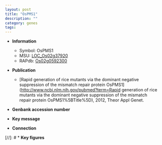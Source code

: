 ```yaml
---
layout: post
title: "OsPMS1"
description: ""
category: genes
tags: 
---
```


* **Information**  
    + Symbol: OsPMS1  
    + MSU: [LOC_Os02g37920](http://rice.uga.edu/cgi-bin/ORF_infopage.cgi?orf=LOC_Os02g37920)  
    + RAPdb: [Os02g0592300](https://rapdb.dna.affrc.go.jp/locus/?name=Os02g0592300)  

* **Publication**  
    + [Rapid generation of rice mutants via the dominant negative suppression of the mismatch repair protein OsPMS1](http://www.ncbi.nlm.nih.gov/pubmed?term=Rapid generation of rice mutants via the dominant negative suppression of the mismatch repair protein OsPMS1%5BTitle%5D), 2012, Theor Appl Genet.

* **Genbank accession number**  

* **Key message**  

* **Connection**  

[//]: # * **Key figures**  


